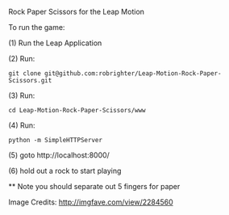 Rock Paper Scissors for the Leap Motion

To run the game:

(1) Run the Leap Application

(2) Run:

	git clone git@github.com:robrighter/Leap-Motion-Rock-Paper-Scissors.git

(3) Run:

	cd Leap-Motion-Rock-Paper-Scissors/www

(4) Run: 

	python -m SimpleHTTPServer

(5) goto http://localhost:8000/

(6) hold out a rock to start playing

** Note you should separate out 5 fingers for paper


Image Credits:
http://imgfave.com/view/2284560